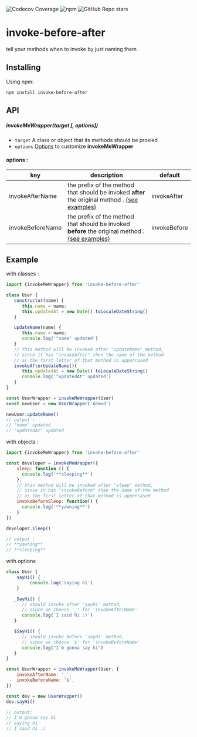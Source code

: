 ![Codecov Coverage](https://img.shields.io/codecov/c/github/AhmedElwerdany/invoke-before-after)
![npm](https://img.shields.io/npm/v/invoke-before-after)
![GitHub Repo stars](https://img.shields.io/github/stars/AhmedElwerdany/invoke-before-after?style=social)

# invoke-before-after
tell your methods when to invoke by just naming them
## Installing
Using npm:

```
npm install invoke-before-after
```

## API
##### invokeMeWrapper(target [, options])
- `target` A class or object that its methods should be proxied
- `options` <a href="#invokeMeWrapper-options">Options</a> to customize **invokeMeWrapper**


#### <a name="invokeMeWrapper-options">options</a> : 

| key |  description | default |
 -----|--------| --------|
| invokeAfterName| the prefix of the method that should be invoked **after** the original method . <a href="#with-options">(see examples)</a> |invokeAfter|
| invokeBeforeName|the prefix of the method that should be invoked **before** the original method .  <a href="#with-options">(see examples)</a>|invokeBefore|

## Example
with classes :
```javascript
import {invokeMeWrapper} from 'invoke-before-after'

class User {
   constructor(name) {
      this.name = name;
      this.updatedAt = new Date().toLocaleDateString()
   }

   updateName(name) {
      this.name = name;
      console.log('"name" updated')
   }
   // this method will be invoked after "updateName" method,
   // since it has "invokeAfter" then the name of the method
   // as the first letter of that method is uppercased
   invokeAfterUpdateName(){
      this.updatedAt = new Date().toLocaleDateString()
      console.log('"updatedAt" updated')
   }
}

const UserWrapper = invokeMeWrapper(User)
const newUser = new UserWrapper('Ahmed')

newUser.updateName()
// output : 
// "name" updated
// "updatedAt" updated

```

with objects :

```javascript
import {invokeMeWrapper} from 'invoke-before-after'

const developer = invokeMeWrapper({
    sleep: function () {
      console.log('**sleeping**')
    },
    // this method will be invoked after "sleep" method,
    // since it has "invokeBefore" then the name of the method
    // as the first letter of that method is uppercased
    invokeBeforeSleep: function() {
      console.log('**yawning**')
    }
})

developer.sleep()

// output : 
// **yawning**
// **sleeping**
```

<a id="with-options">with options</a>
```javascript
class User {
    sayHi() {
         console.log('saying hi')
    }

   _SayHi() {
      // should invoke after 'sayHi' method,
      // since we choose '_' for 'invokeAfterName' 
      console.log('I said hi :)')
   }

   $SayHi() {
      // should invoke before 'sayHi' method,
      // since we choose '$' for 'invokeBeforeName' 
      console.log("I'm gonna say hi")
   }
}

const UserWrapper = invokeMeWrapper(User, {
    invokeAfterName: '_',
    invokeBeforeName: '$',
})

const dev = new UserWrapper()
dev.sayHi()

// output: 
// I'm gonna say hi
// saying hi
// I said hi :)
```

